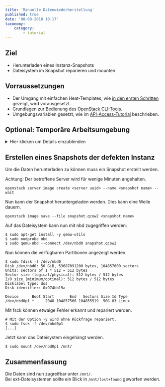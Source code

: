 ```yaml
---
title: 'Manuelle Datenwiederherstellung'
published: true
date: '08-08-2018 10:17'
taxonomy:
    category:
        - tutorial
---
```


## Ziel

* Herunterladen eines Instanz-Snapshots
* Dateisystem im Snapshot reparieren und mounten

## Vorraussetzungen 

* Der Umgang mit einfachen Heat-Templates, wie [in den ersten Schritten](/tutorials/firststeps/) gezeigt, wird vorausgesetzt.
* Grundlagen zur Bedienung des [OpenStack CLI-Tools](/tutorials/openstack-cli/).
* Umgebungsvariablen gesetzt, wie im [API-Access-Tutorial](/tutorials/api-access/) beschrieben.

## Optional: Temporäre Arbeitsumgebung

<details/>
<summary>Hier klicken um Details einzublenden</summary>

**Temporäre Arbeitsumgebung**

Für dieses Tutorial benötigen wir eine *Linux-Umgebung* mit OpenStack Client. Sollte diese noch nicht vorhanden sein, kann sie mit folgenden Kommandos erstellt werden:

```shell
wget https://raw.githubusercontent.com/syseleven/heat-examples/master/kickstart/kickstart.yaml
...
openstack stack create -t kickstart.yaml --parameter key_name=<ssh key name> <stack name> --wait
...
```

Nun müssen wir uns zur erstellten Instanz verbinden.

```shell
$ ssh syseleven@<server-ip>
```

Alle folgenden Kommandos werden hier ausgeführt.

Wir benötigen auch die OpenStack Zugangsdaten (openrc-Datei).
Diese kann [hier](https://dashboard.cloud.syseleven.net/horizon/project/access_and_security/api_access/openrc/) heruntergeladen werden.

```shell
$ source openrc
```

</details>

## Erstellen eines Snapshots der defekten Instanz

Um die Daten herunterladen zu können muss ein Snapshot erstellt werden.

Achtung: Der betroffene Server wird für wenige Minuten angehalten.

```shell
openstack server image create <server uuid> --name <snapshot name> --wait
```

Nun kann der Snapshot heruntergeladen werden. Dies kann eine Weile dauern.

```shell
openstack image save --file snapshot.qcow2 <snapshot name>
```

Auf das Dateisystem kann nun mit nbd zugegriffen werden:

```shell
$ sudo apt-get install -y qemu-utils
$ sudo modprobe nbd
$ sudo qemu-nbd --connect /dev/nbd0 snapshot.qcow2
```

Nun können die verfügbaren Partitionen angezeigt werden.

```shell
$ sudo fdisk -l /dev/nbd0
Disk /dev/nbd0: 50 GiB, 53687091200 bytes, 104857600 sectors
Units: sectors of 1 * 512 = 512 bytes
Sector size (logical/physical): 512 bytes / 512 bytes
I/O size (minimum/optimal): 512 bytes / 512 bytes
Disklabel type: dos
Disk identifier: 0x974bb19a

Device      Boot Start       End   Sectors Size Id Type
/dev/nbd0p1 *     2048 104857566 104855519  50G 83 Linux
```

Mit fsck können etwaige Fehler erkannt und repariert werden.

```shell
# Mit der Option -y wird ohne Rückfrage repariert.
$ sudo fsck -f /dev/nbd0p1
[...]
```

Jetzt kann das Dateisystem eingehängt werden.

```shell
$ sudo mount /dev/nbd0p1 /mnt/
```

## Zusammenfassung

Die Daten sind nun zugreifbar unter `/mnt/`.  
Bei ext-Dateisystemen sollte ein Blick in `/mnt/lost+found` geworfen werden.
